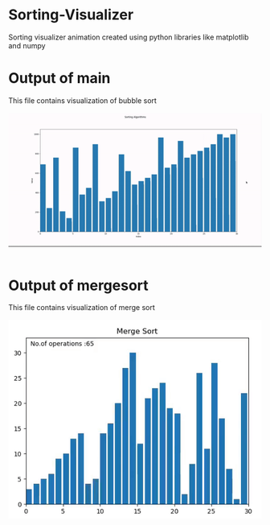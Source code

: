 # Sorting-Visualizer
Sorting visualizer animation created using python libraries like matplotlib and numpy

# Output of main
This file contains visualization of bubble sort<br/><br/>
![Output of bubble sort](Output/bubblesort.gif)
<br/><br/>
# Output of mergesort
This file contains visualization of merge sort<br/><br/>
![Output of merge Sort](Output/mergesort.gif)
